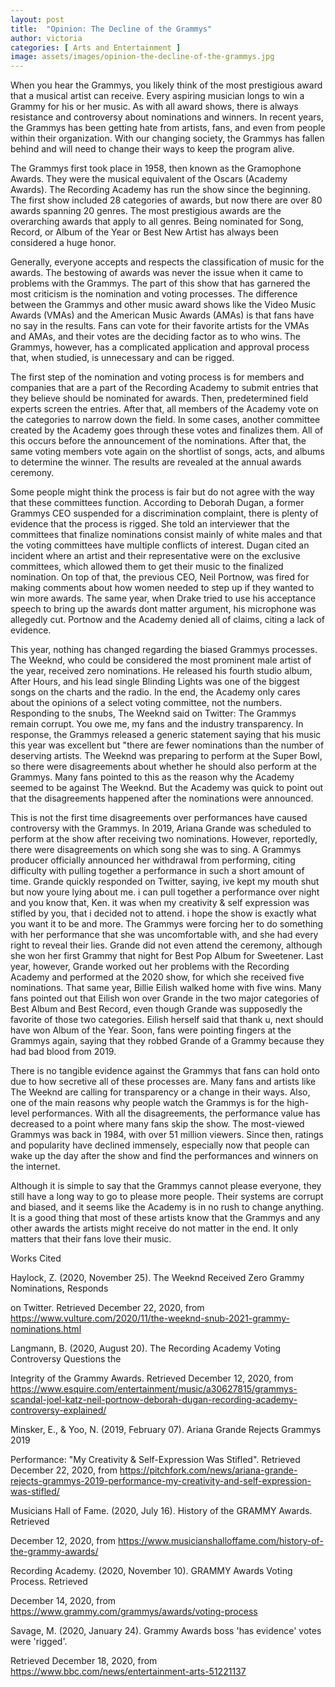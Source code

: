 ```yaml
---
layout: post
title:  "Opinion: The Decline of the Grammys"
author: victoria
categories: [ Arts and Entertainment ]
image: assets/images/opinion-the-decline-of-the-grammys.jpg
---
```


When you hear the Grammys, you likely think of the most prestigious award that a musical artist can receive. Every aspiring musician longs to win a Grammy for his or her music. As with all award shows, there is always resistance and controversy about nominations and winners. In recent years, the Grammys has been getting hate from artists, fans, and even from people within their organization. With our changing society, the Grammys has fallen behind and will need to change their ways to keep the program alive.

The Grammys first took place in 1958, then known as the Gramophone Awards. They were the musical equivalent of the Oscars (Academy Awards). The Recording Academy has run the show since the beginning. The first show included 28 categories of awards, but now there are over 80 awards spanning 20 genres. The most prestigious awards are the overarching awards that apply to all genres. Being nominated for Song, Record, or Album of the Year or Best New Artist has always been considered a huge honor. 

Generally, everyone accepts and respects the classification of music for the awards. The bestowing of awards was never the issue when it came to problems with the Grammys. The part of this show that has garnered the most criticism is the nomination and voting processes. The difference between the Grammys and other music award shows like the Video Music Awards (VMAs) and the American Music Awards (AMAs) is that fans have no say in the results. Fans can vote for their favorite artists for the VMAs and AMAs, and their votes are the deciding factor as to who wins. The Grammys, however, has a complicated application and approval process that, when studied, is unnecessary and can be rigged. 

The first step of the nomination and voting process is for members and companies that are a part of the Recording Academy to submit entries that they believe should be nominated for awards. Then, predetermined field experts screen the entries. After that, all members of the Academy vote on the categories to narrow down the field. In some cases, another committee created by the Academy goes through these votes and finalizes them. All of this occurs before the announcement of the nominations. After that, the same voting members vote again on the shortlist of songs, acts, and albums to determine the winner. The results are revealed at the annual awards ceremony. 

Some people might think the process is fair but do not agree with the way that these committees function. According to Deborah Dugan, a former Grammys CEO suspended for a discrimination complaint, there is plenty of evidence that the process is rigged. She told an interviewer that the committees that finalize nominations consist mainly of white males and that the voting committees have multiple conflicts of interest. Dugan cited an incident where an artist and their representative were on the exclusive committees, which allowed them to get their music to the finalized nomination. On top of that, the previous CEO, Neil Portnow, was fired for making comments about how women needed to step up if they wanted to win more awards. The same year, when Drake tried to use his acceptance speech to bring up the awards dont matter argument, his microphone was allegedly cut. Portnow and the Academy denied all of claims, citing a lack of evidence. 

This year, nothing has changed regarding the biased Grammys processes. The Weeknd, who could be considered the most prominent male artist of the year, received zero nominations. He released his fourth studio album, After Hours, and his lead single Blinding Lights was one of the biggest songs on the charts and the radio. In the end, the Academy only cares about the opinions of a select voting committee, not the numbers. Responding to the snubs, The Weeknd said on Twitter: The Grammys remain corrupt. You owe me, my fans and the industry transparency. In response, the Grammys released a generic statement saying that his music this year was excellent but "there are fewer nominations than the number of deserving artists. The Weeknd was preparing to perform at the Super Bowl, so there were disagreements about whether he should also perform at the Grammys. Many fans pointed to this as the reason why the Academy seemed to be against The Weeknd. But the Academy was quick to point out that the disagreements happened after the nominations were announced.

This is not the first time disagreements over performances have caused controversy with the Grammys. In 2019, Ariana Grande was scheduled to perform at the show after receiving two nominations. However, reportedly, there were disagreements on which song she was to sing. A Grammys producer officially announced her withdrawal from performing, citing difficulty with pulling together a performance in such a short amount of time. Grande quickly responded on Twitter, saying, ive kept my mouth shut but now youre lying about me. i can pull together a performance over night and you know that, Ken. it was when my creativity & self expression was stifled by you, that i decided not to attend. i hope the show is exactly what you want it to be and more. The Grammys were forcing her to do something with her performance that she was uncomfortable with, and she had every right to reveal their lies. Grande did not even attend the ceremony, although she won her first Grammy that night for Best Pop Album for Sweetener. Last year, however, Grande worked out her problems with the Recording Academy and performed at the 2020 show, for which she received five nominations. That same year, Billie Eilish walked home with five wins. Many fans pointed out that Eilish won over Grande in the two major categories of Best Album and Best Record, even though Grande was supposedly the favorite of those two categories. Eilish herself said that thank u, next should have won Album of the Year. Soon, fans were pointing fingers at the Grammys again, saying that they robbed Grande of a Grammy because they had bad blood from 2019. 

There is no tangible evidence against the Grammys that fans can hold onto due to how secretive all of these processes are. Many fans and artists like The Weeknd are calling for transparency or a change in their ways. Also, one of the main reasons why people watch the Grammys is for the high-level performances. With all the disagreements, the performance value has decreased to a point where many fans skip the show. The most-viewed Grammys was back in 1984, with over 51 million viewers. Since then, ratings and popularity have declined immensely, especially now that people can wake up the day after the show and find the performances and winners on the internet. 

Although it is simple to say that the Grammys cannot please everyone, they still have a long way to go to please more people. Their systems are corrupt and biased, and it seems like the Academy is in no rush to change anything. It is a good thing that most of these artists know that the Grammys and any other awards the artists might receive do not matter in the end. It only matters that their fans love their music.

Works Cited

Haylock, Z. (2020, November 25). The Weeknd Received Zero Grammy Nominations, Responds 

on Twitter. Retrieved December 22, 2020, from https://www.vulture.com/2020/11/the-weeknd-snub-2021-grammy-nominations.html

Langmann, B. (2020, August 20). The Recording Academy Voting Controversy Questions the 

Integrity of the Grammy Awards. Retrieved December 12, 2020, from https://www.esquire.com/entertainment/music/a30627815/grammys-scandal-joel-katz-neil-portnow-deborah-dugan-recording-academy-controversy-explained/

Minsker, E., & Yoo, N. (2019, February 07). Ariana Grande Rejects Grammys 2019 

Performance: "My Creativity & Self-Expression Was Stifled". Retrieved December 22, 2020, from https://pitchfork.com/news/ariana-grande-rejects-grammys-2019-performance-my-creativity-and-self-expression-was-stifled/

Musicians Hall of Fame. (2020, July 16). History of the GRAMMY Awards. Retrieved 

December 12, 2020, from https://www.musicianshalloffame.com/history-of-the-grammy-awards/

Recording Academy. (2020, November 10). GRAMMY Awards Voting Process. Retrieved 

December 14, 2020, from https://www.grammy.com/grammys/awards/voting-process

Savage, M. (2020, January 24). Grammy Awards boss 'has evidence' votes were 'rigged'. 

Retrieved December 18, 2020, from https://www.bbc.com/news/entertainment-arts-51221137


